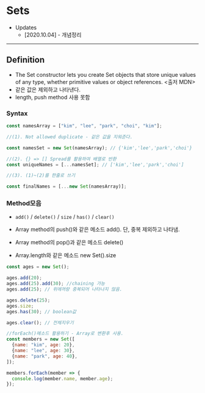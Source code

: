 # Sets

- Updates
  - [2020.10.04] - 개념정리

---

## Definition

- The Set constructor lets you create Set objects that store unique values of any type, whether primitive values or object references. <출저 MDN>
- 같은 값은 제외하고 나타낸다.
- length, push method 사용 못함

### Syntax

```javascript
const namesArray = ["kim", "lee", "park", "choi", "kim"];

//(1). Not allowed duplicate - 같은 값을 지워준다.

const namesSet = new Set(namesArray); // {'kim','lee','park','choi'}

//(2). {} => [] Spread를 활용하여 배열로 반환
const uniqueNames = [...namesSet]; // ['kim','lee','park','choi']

//(3). (1)~(2)를 한줄로 쓰기

const finalNames = [...new Set(namesArray)];
```

### Method모음

- `add()` / `delete()` / `size` / `has()` / `clear()`

- Array method의 push()와 같은 메소드 add(). 단, 중복 제외하고 나타냄.
- Array method의 pop()과 같은 메소드 delete()
- Array.length와 같은 메소드 new Set().size

```javascript
const ages = new Set();

ages.add(20);
ages.add(25).add(30); //chaining 가능
ages.add(25); // 위에꺼랑 중복되어 나타나지 않음.

ages.delete(25);
ages.size;
ages.has(30); // boolean값

ages.clear(); // 전체지우기

//forEach()메소드 활용하기 - Array로 변환후 사용.
const members = new Set([
  {name: "kim", age: 20},
  {name: "lee", age: 30},
  {name: "park", age: 40},
]);

members.forEach(member => {
  console.log(member.name, member.age);
});
```
